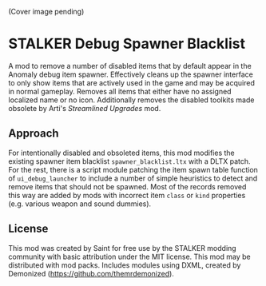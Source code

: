 (Cover image pending)

# STALKER Debug Spawner Blacklist

A mod to remove a number of disabled items that by default appear in the Anomaly debug item spawner. Effectively cleans up the spawner interface to only show items that are actively used in the game and may be acquired in normal gameplay. Removes all items that either have no assigned localized name or no icon. Additionally removes the disabled toolkits made obsolete by Arti's *Streamlined Upgrades* mod.

## Approach

For intentionally disabled and obsoleted items, this mod modifies the existing spawner item blacklist `spawner_blacklist.ltx` with a DLTX patch. For the rest, there is a script module patching the item spawn table function of `ui_debug_launcher` to include a number of simple heuristics to detect and remove items that should not be spawned. Most of the records removed this way are added by mods with incorrect item `class` or `kind` properties (e.g. various weapon and sound dummies).

## License

This mod was created by Saint for free use by the STALKER modding community with basic attribution under the MIT license. This mod may be distributed with mod packs. Includes modules using DXML, created by Demonized (https://github.com/themrdemonized).